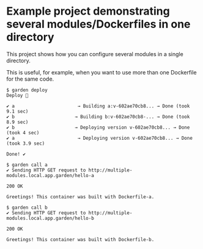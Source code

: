 # Example project demonstrating several modules/Dockerfiles in one directory

This project shows how you can configure several modules in a single directory.

This is useful, for example, when you want to use more than one Dockerfile for the same code.

```shell
$ garden deploy
Deploy 🚀

✔ a                       → Building a:v-602ae70cb8... → Done (took 9.1 sec)
✔ b                      → Building b:v-602ae70cb8-... → Done (took 8.9 sec)
✔ b                      → Deploying version v-602ae70cb8... → Done (took 4 sec)
✔ a                       → Deploying version v-602ae70cb8... → Done (took 3.9 sec)

Done! ✔️

$ garden call a
✔ Sending HTTP GET request to http://multiple-modules.local.app.garden/hello-a

200 OK

Greetings! This container was built with Dockerfile-a.

$ garden call b
✔ Sending HTTP GET request to http://multiple-modules.local.app.garden/hello-b

200 OK

Greetings! This container was built with Dockerfile-b.
```